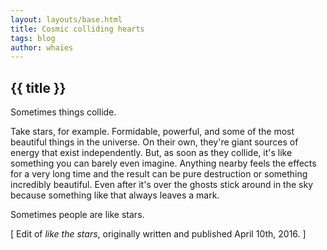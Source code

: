 ```yaml
---
layout: layouts/base.html
title: Cosmic colliding hearts
tags: blog
author: whaies
---
```


## {{ title }}

Sometimes things collide.

Take stars, for example. Formidable, powerful, and some of the most beautiful things in the universe. On their own, they're giant sources of energy that exist independently. But, as soon as they collide, it's like something you can barely even imagine. Anything nearby feels the effects for a very long time and the result can be pure destruction or something incredibly beautiful. Even after it's over the ghosts stick around in the sky because something like that always leaves a mark.

Sometimes people are like stars.

[ Edit of _like the stars_, originally written and published April 10th, 2016. ]
